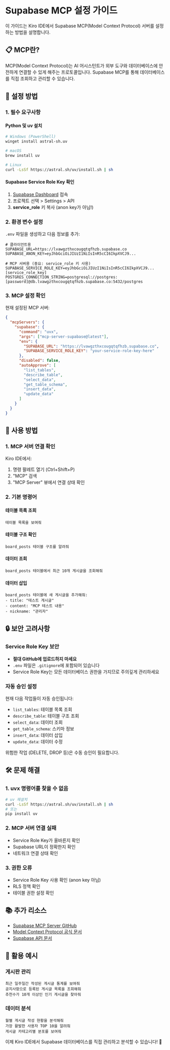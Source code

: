 # Supabase MCP 설정 가이드

이 가이드는 Kiro IDE에서 Supabase MCP(Model Context Protocol) 서버를 설정하는 방법을 설명합니다.

## 📋 MCP란?

MCP(Model Context Protocol)는 AI 어시스턴트가 외부 도구와 데이터베이스에 안전하게 연결할 수 있게 해주는 프로토콜입니다. Supabase MCP를 통해 데이터베이스를 직접 조회하고 관리할 수 있습니다.

## 🔧 설정 방법

### 1. 필수 요구사항

#### Python 및 uv 설치
```bash
# Windows (PowerShell)
winget install astral-sh.uv

# macOS
brew install uv

# Linux
curl -LsSf https://astral.sh/uv/install.sh | sh
```

#### Supabase Service Role Key 확인
1. [Supabase Dashboard](https://supabase.com/dashboard) 접속
2. 프로젝트 선택 > Settings > API
3. **service_role** 키 복사 (anon key가 아님!)

### 2. 환경 변수 설정

`.env` 파일을 생성하고 다음 정보를 추가:

```env
# 클라이언트용
SUPABASE_URL=https://lvawgzthxcougqtqfhzb.supabase.co
SUPABASE_ANON_KEY=eyJhbGciOiJIUzI1NiIsInR5cCI6IkpXVCJ9...

# MCP 서버용 (중요: service_role 키 사용)
SUPABASE_SERVICE_ROLE_KEY=eyJhbGciOiJIUzI1NiIsInR5cCI6IkpXVCJ9...[service_role_key]
POSTGRES_CONNECTION_STRING=postgresql://postgres:[password]@db.lvawgzthxcougqtqfhzb.supabase.co:5432/postgres
```

### 3. MCP 설정 확인

현재 설정된 MCP 서버:

```json
{
  "mcpServers": {
    "supabase": {
      "command": "uvx",
      "args": ["mcp-server-supabase@latest"],
      "env": {
        "SUPABASE_URL": "https://lvawgzthxcougqtqfhzb.supabase.co",
        "SUPABASE_SERVICE_ROLE_KEY": "your-service-role-key-here"
      },
      "disabled": false,
      "autoApprove": [
        "list_tables",
        "describe_table", 
        "select_data",
        "get_table_schema",
        "insert_data",
        "update_data"
      ]
    }
  }
}
```

## 🚀 사용 방법

### 1. MCP 서버 연결 확인
Kiro IDE에서:
1. 명령 팔레트 열기 (Ctrl+Shift+P)
2. "MCP" 검색
3. "MCP Server" 뷰에서 연결 상태 확인

### 2. 기본 명령어

#### 테이블 목록 조회
```
테이블 목록을 보여줘
```

#### 테이블 구조 확인
```
board_posts 테이블 구조를 알려줘
```

#### 데이터 조회
```
board_posts 테이블에서 최근 10개 게시글을 조회해줘
```

#### 데이터 삽입
```
board_posts 테이블에 새 게시글을 추가해줘:
- title: "테스트 게시글"
- content: "MCP 테스트 내용"
- nickname: "관리자"
```

## 🔒 보안 고려사항

### Service Role Key 보안
- **절대 GitHub에 업로드하지 마세요**
- `.env` 파일은 `.gitignore`에 포함되어 있습니다
- Service Role Key는 모든 데이터베이스 권한을 가지므로 주의깊게 관리하세요

### 자동 승인 설정
현재 다음 작업들이 자동 승인됩니다:
- `list_tables`: 테이블 목록 조회
- `describe_table`: 테이블 구조 조회
- `select_data`: 데이터 조회
- `get_table_schema`: 스키마 정보
- `insert_data`: 데이터 삽입
- `update_data`: 데이터 수정

위험한 작업 (DELETE, DROP 등)은 수동 승인이 필요합니다.

## 🛠 문제 해결

### 1. uvx 명령어를 찾을 수 없음
```bash
# uv 재설치
curl -LsSf https://astral.sh/uv/install.sh | sh
# 또는
pip install uv
```

### 2. MCP 서버 연결 실패
- Service Role Key가 올바른지 확인
- Supabase URL이 정확한지 확인
- 네트워크 연결 상태 확인

### 3. 권한 오류
- Service Role Key 사용 확인 (anon key 아님)
- RLS 정책 확인
- 테이블 권한 설정 확인

## 📚 추가 리소스

- [Supabase MCP Server GitHub](https://github.com/supabase/mcp-server-supabase)
- [Model Context Protocol 공식 문서](https://modelcontextprotocol.io/)
- [Supabase API 문서](https://supabase.com/docs/reference/api)

## 🎯 활용 예시

### 게시판 관리
```
최근 일주일간 작성된 게시글 통계를 보여줘
공지사항으로 등록된 게시글 목록을 조회해줘
추천수가 10개 이상인 인기 게시글을 찾아줘
```

### 데이터 분석
```
월별 게시글 작성 현황을 분석해줘
가장 활발한 사용자 TOP 10을 알려줘
게시글 카테고리별 분포를 보여줘
```

이제 Kiro IDE에서 Supabase 데이터베이스를 직접 관리하고 분석할 수 있습니다! 🚀